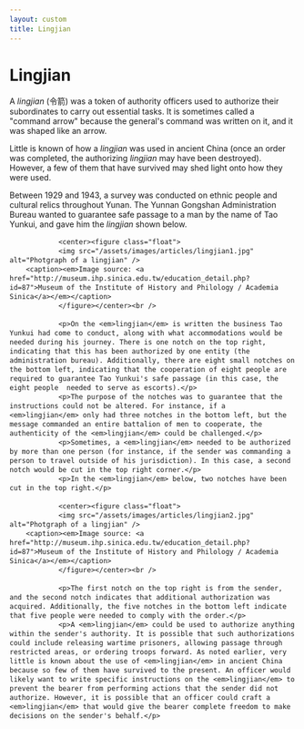 ```yaml
---
layout: custom
title: Lingjian
---
```


<!-- /banner_bottom -->
<div class="main banner_bottom" id="article">
	<div class="clearfix"> </div>
	<div class="container">
		<div class="inner_sec_top_aglieits">
			<div class="banner_bottom_info">
				<h1>Lingjian</h1>
				<p>A <em>lingjian</em> (&#20196;&#31661;) was a token of authority officers used to authorize their subordinates to carry out essential tasks. It is sometimes called a "command arrow" because the general's command was written on it, and it was shaped like an arrow.</p>
				<p>Little is known of how a <em>lingjian</em> was used in ancient China (once an order was completed, the authorizing <em>lingjian</em> may have been destroyed). However, a few of them that have survived may shed light onto how they were used.</p>
				<p>Between 1929 and 1943, a survey was conducted on ethnic people and cultural relics throughout Yunan. The Yunnan Gongshan Administration Bureau wanted to guarantee safe passage to a man by the name of Tao Yunkui, and gave him the <em>lingjian</em> shown below.</p>

				<center><figure class="float">
				<img src="/assets/images/articles/lingjian1.jpg" alt="Photgraph of a lingjian" />
        <caption><em>Image source: <a href="http://museum.ihp.sinica.edu.tw/education_detail.php?id=87">Museum of the Institute of History and Philology / Academia Sinica</a></em></caption>
				</figure></center><br />

				<p>On the <em>lingjian</em> is written the business Tao Yunkui had come to conduct, along with what accommodations would be needed during his journey. There is one notch on the top right, indicating that this has been authorized by one entity (the administration bureau). Additionally, there are eight small notches on the bottom left, indicating that the cooperation of eight people are required to guarantee Tao Yunkui's safe passage (in this case, the eight people  needed to serve as escorts).</p>
				<p>The purpose of the notches was to guarantee that the instructions could not be altered. For instance, if a <em>lingjian</em> only had three notches in the bottom left, but the message commanded an entire battalion of men to cooperate, the authenticity of the <em>lingjian</em> could be challenged.</p>
				<p>Sometimes, a <em>lingjian</em> needed to be authorized by more than one person (for instance, if the sender was commanding a person to travel outside of his jurisdiction). In this case, a second notch would be cut in the top right corner.</p>
				<p>In the <em>lingjian</em> below, two notches have been cut in the top right.</p>

				<center><figure class="float">
				<img src="/assets/images/articles/lingjian2.jpg" alt="Photgraph of a lingjian" />
        <caption><em>Image source: <a href="http://museum.ihp.sinica.edu.tw/education_detail.php?id=87">Museum of the Institute of History and Philology / Academia Sinica</a></em></caption>
				</figure></center><br />

				<p>The first notch on the top right is from the sender, and the second notch indicates that additional authorization was acquired. Additionally, the five notches in the bottom left indicate that five people were needed to comply with the order.</p>
				<p>A <em>lingjian</em> could be used to authorize anything within the sender's authority. It is possible that such authorizations could include releasing wartime prisoners, allowing passage through restricted areas, or ordering troops forward. As noted earlier, very little is known about the use of <em>lingjian</em> in ancient China because so few of them have survived to the present. An officer would likely want to write specific instructions on the <em>lingjian</em> to prevent the bearer from performing actions that the sender did not authorize. However, it is possible that an officer could craft a <em>lingjian</em> that would give the bearer complete freedom to make decisions on the sender's behalf.</p>
